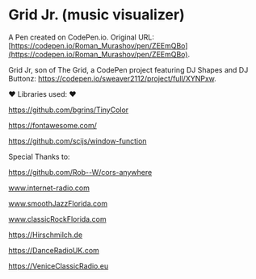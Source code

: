 # Grid Jr. (music visualizer)

A Pen created on CodePen.io. Original URL: [https://codepen.io/Roman_Murashov/pen/ZEEmQBo](https://codepen.io/Roman_Murashov/pen/ZEEmQBo).

Grid Jr, son of The Grid, a CodePen project featuring DJ Shapes and DJ Buttonz: https://codepen.io/sweaver2112/project/full/XYNPxw.

❤ Libraries used:  ❤

https://github.com/bgrins/TinyColor

https://fontawesome.com/

https://github.com/scijs/window-function

Special Thanks to:

https://github.com/Rob--W/cors-anywhere 

www.internet-radio.com

www.smoothJazzFlorida.com

www.classicRockFlorida.com

https://Hirschmilch.de

https://DanceRadioUK.com

https://VeniceClassicRadio.eu





